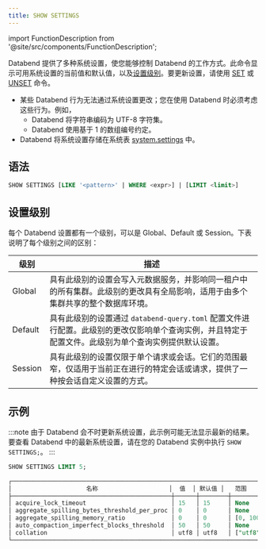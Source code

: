 ```yaml
---
title: SHOW SETTINGS
---
```

import FunctionDescription from '@site/src/components/FunctionDescription';

<FunctionDescription description="引入或更新于：v1.2.314"/>

Databend 提供了多种系统设置，使您能够控制 Databend 的工作方式。此命令显示可用系统设置的当前值和默认值，以及[设置级别](#setting-levels)。要更新设置，请使用 [SET](02-set-global.md) 或 [UNSET](02-unset.md) 命令。

- 某些 Databend 行为无法通过系统设置更改；您在使用 Databend 时必须考虑这些行为。例如，
    - Databend 将字符串编码为 UTF-8 字符集。
    - Databend 使用基于 1 的数组编号约定。
- Databend 将系统设置存储在系统表 [system.settings](../../00-sql-reference/20-system-tables/system-settings.md) 中。

## 语法

```sql
SHOW SETTINGS [LIKE '<pattern>' | WHERE <expr>] | [LIMIT <limit>]
```

## 设置级别

每个 Databend 设置都有一个级别，可以是 Global、Default 或 Session。下表说明了每个级别之间的区别：

|   级别    |   描述                                                                                                                                                                                                                                                              |
|------------|----------------------------------------------------------------------------------------------------------------------------------------------------------------------------------------------------------------------------------------------------------------------------|
|   Global   |   具有此级别的设置会写入元数据服务，并影响同一租户中的所有集群。此级别的更改具有全局影响，适用于由多个集群共享的整个数据库环境。                                                |
|   Default  |   具有此级别的设置通过 `databend-query.toml` 配置文件进行配置。此级别的更改仅影响单个查询实例，并且特定于配置文件。此级别为单个查询实例提供默认设置。  |
|   Session  |   具有此级别的设置仅限于单个请求或会话。它们的范围最窄，仅适用于当前正在进行的特定会话或请求，提供了一种按会话自定义设置的方式。                                       |

## 示例

:::note
由于 Databend 会不时更新系统设置，此示例可能无法显示最新的结果。要查看 Databend 中的最新系统设置，请在您的 Databend 实例中执行 `SHOW SETTINGS;`。
:::

```sql
SHOW SETTINGS LIMIT 5;

┌───────────────────────────────────────────────────────────────────────────────────────────────────────────────────────────────────────────────────────────────────────────────────────────────────────────────────────────────────────────────────┐
│                     名称                    │  值  │ 默认值 │   范围   │   级别   │                                                                     描述                                                                   │  类型  │
├─────────────────────────────────────────────┼──────┼────────┼──────────┼──────────┼────────────────────────────────────────────────────────────────────────────────────────────────────────────────────────────────────────────────────┼────────┤
│ acquire_lock_timeout                        │ 15   │ 15     │ None     │ DEFAULT  │ 设置获取锁的最大超时时间（秒）。                                                                                            │ UInt64 │
│ aggregate_spilling_bytes_threshold_per_proc │ 0    │ 0      │ None     │ DEFAULT  │ 设置聚合器在执行查询期间在将数据溢出到存储之前可以使用的最大内存量（字节）。                      │ UInt64 │
│ aggregate_spilling_memory_ratio             │ 0    │ 0      │ [0, 100] │ DEFAULT  │ 设置聚合器在执行查询期间在将数据溢出到存储之前可以使用的最大内存比例（字节）。                          │ UInt64 │
│ auto_compaction_imperfect_blocks_threshold  │ 50   │ 50     │ None     │ DEFAULT  │ 触发自动压缩的阈值。当写入操作后快照中的不完美块数量超过此值时，将触发自动压缩。 │ UInt64 │
│ collation                                   │ utf8 │ utf8   │ ["utf8"] │ DEFAULT  │ 设置字符排序规则。可用值包括 "utf8"。                                                                                     │ String │
└───────────────────────────────────────────────────────────────────────────────────────────────────────────────────────────────────────────────────────────────────────────────────────────────────────────────────────────────────────────────────┘
```